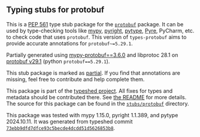 ## Typing stubs for protobuf

This is a [PEP 561](https://peps.python.org/pep-0561/)
type stub package for the [`protobuf`](https://github.com/protocolbuffers/protobuf) package.
It can be used by type-checking tools like
[mypy](https://github.com/python/mypy/),
[pyright](https://github.com/microsoft/pyright),
[pytype](https://github.com/google/pytype/),
[Pyre](https://pyre-check.org/),
PyCharm, etc. to check code that uses `protobuf`. This version of
`types-protobuf` aims to provide accurate annotations for
`protobuf~=5.29.1`.

Partially generated using [mypy-protobuf==3.6.0](https://github.com/nipunn1313/mypy-protobuf/tree/v3.6.0) and libprotoc 28.1 on [protobuf v29.1](https://github.com/protocolbuffers/protobuf/releases/tag/v29.1) (python `protobuf==5.29.1`).

This stub package is marked as [partial](https://peps.python.org/pep-0561/#partial-stub-packages).
If you find that annotations are missing, feel free to contribute and help complete them.


This package is part of the [typeshed project](https://github.com/python/typeshed).
All fixes for types and metadata should be contributed there.
See [the README](https://github.com/python/typeshed/blob/main/README.md)
for more details. The source for this package can be found in the
[`stubs/protobuf`](https://github.com/python/typeshed/tree/main/stubs/protobuf)
directory.

This package was tested with
mypy 1.15.0,
pyright 1.1.389,
and pytype 2024.10.11.
It was generated from typeshed commit
[`73ebb9dfd7dfce93c5becde4dcdd51d5626853b8`](https://github.com/python/typeshed/commit/73ebb9dfd7dfce93c5becde4dcdd51d5626853b8).